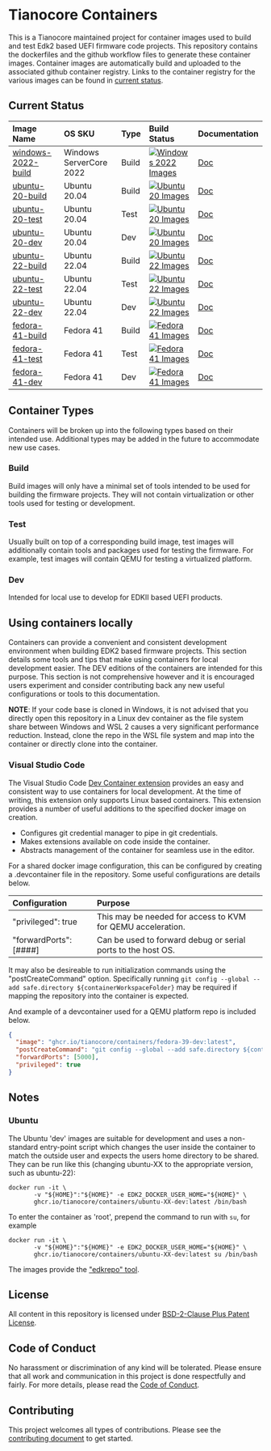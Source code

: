 # Tianocore Containers

This is a Tianocore maintained project for container images used to build and
test Edk2 based UEFI firmware code projects. This repository contains the
dockerfiles and the github workflow files to generate these container images.
Container images are automatically build and uploaded to the associated github
container registry. Links to the container registry for the various images can
be found in [current status](#Current-Status).

## Current Status

| Image Name                                                                                                   | OS SKU                  | Type  | Build Status                                                                                                                                                                                 | Documentation                 |
| :---------                                                                                                   | :-----                  | :---  | :-----------                                                                                                                                                                                 | :----                         |
| [windows-2022-build](https://github.com/tianocore/containers/pkgs/container/containers%2Fwindows-2022-build) | Windows ServerCore 2022 | Build | [![Windows 2022 Images](https://github.com/tianocore/containers/actions/workflows/Windows-2022.yaml/badge.svg)](https://github.com/tianocore/containers/actions/workflows/Windows-2022.yaml) | [Doc](Windows-2022/Readme.md) |
| [ubuntu-20-build](https://github.com/tianocore/containers/pkgs/container/containers%2Fubuntu-20-build)       | Ubuntu 20.04            | Build | [![Ubuntu 20 Images](https://github.com/tianocore/containers/actions/workflows/Ubuntu-20.yaml/badge.svg)](https://github.com/tianocore/containers/actions/workflows/Ubuntu-20.yaml)          | [Doc](Ubuntu-20/Readme.md)    |
| [ubuntu-20-test](https://github.com/tianocore/containers/pkgs/container/containers%2Fubuntu-20-test)         | Ubuntu 20.04            | Test  | [![Ubuntu 20 Images](https://github.com/tianocore/containers/actions/workflows/Ubuntu-20.yaml/badge.svg)](https://github.com/tianocore/containers/actions/workflows/Ubuntu-20.yaml)          | [Doc](Ubuntu-20/Readme.md)    |
| [ubuntu-20-dev](https://github.com/tianocore/containers/pkgs/container/containers%2Fubuntu-20-dev)           | Ubuntu 20.04            | Dev   | [![Ubuntu 20 Images](https://github.com/tianocore/containers/actions/workflows/Ubuntu-20.yaml/badge.svg)](https://github.com/tianocore/containers/actions/workflows/Ubuntu-20.yaml)          | [Doc](Ubuntu-20/Readme.md)    |
| [ubuntu-22-build](https://github.com/tianocore/containers/pkgs/container/containers%2Fubuntu-22-build)       | Ubuntu 22.04            | Build | [![Ubuntu 22 Images](https://github.com/tianocore/containers/actions/workflows/Ubuntu-22.yaml/badge.svg)](https://github.com/tianocore/containers/actions/workflows/Ubuntu-22.yaml)          | [Doc](Ubuntu-22/Readme.md)    |
| [ubuntu-22-test](https://github.com/tianocore/containers/pkgs/container/containers%2Fubuntu-22-test)         | Ubuntu 22.04            | Test  | [![Ubuntu 22 Images](https://github.com/tianocore/containers/actions/workflows/Ubuntu-22.yaml/badge.svg)](https://github.com/tianocore/containers/actions/workflows/Ubuntu-22.yaml)          | [Doc](Ubuntu-22/Readme.md)    |
| [ubuntu-22-dev](https://github.com/tianocore/containers/pkgs/container/containers%2Fubuntu-22-dev)           | Ubuntu 22.04            | Dev   | [![Ubuntu 22 Images](https://github.com/tianocore/containers/actions/workflows/Ubuntu-22.yaml/badge.svg)](https://github.com/tianocore/containers/actions/workflows/Ubuntu-22.yaml)          | [Doc](Ubuntu-22/Readme.md)    |
| [fedora-41-build](https://github.com/tianocore/containers/pkgs/container/containers%2Ffedora-41-build)       | Fedora 41               | Build | [![Fedora 41 Images](https://github.com/tianocore/containers/actions/workflows/Fedora-41.yaml/badge.svg)](https://github.com/tianocore/containers/actions/workflows/Fedora-41.yaml)          | [Doc](Fedora-41/Readme.md)    |
| [fedora-41-test](https://github.com/tianocore/containers/pkgs/container/containers%2Ffedora-41-test)         | Fedora 41               | Test  | [![Fedora 41 Images](https://github.com/tianocore/containers/actions/workflows/Fedora-41.yaml/badge.svg)](https://github.com/tianocore/containers/actions/workflows/Fedora-41.yaml)          | [Doc](Fedora-41/Readme.md)    |
| [fedora-41-dev](https://github.com/tianocore/containers/pkgs/container/containers%2Ffedora-41-dev)           | Fedora 41               | Dev   | [![Fedora 41 Images](https://github.com/tianocore/containers/actions/workflows/Fedora-41.yaml/badge.svg)](https://github.com/tianocore/containers/actions/workflows/Fedora-41.yaml)          | [Doc](Fedora-41/Readme.md)    |

## Container Types

Containers will be broken up into the following types based on their intended
use. Additional types may be added in the future to accommodate new use cases.

### Build

Build images will only have a minimal set of tools intended to be used for
building the firmware projects. They will not contain virtualization or other
tools used for testing or development.

### Test

Usually built on top of a corresponding build image, test images will additionally
contain tools and packages used for testing the firmware. For example, test images
will contain QEMU for testing a virtualized platform.

### Dev

Intended for local use to develop for EDKII based UEFI products.

## Using containers locally

Containers can provide a convenient and consistent development environment when building
EDK2 based firmware projects. This section details some tools and tips that make
using containers for local development easier. The DEV editions of the containers
are intended for this purpose. This section is not comprehensive however and it
is encouraged users experiment and consider contributing back any new useful
configurations or tools to this documentation.

__NOTE__: If your code base is cloned in Windows, it is not advised that you directly
open this repository in a Linux dev container as the file system share between Windows
and WSL 2 causes a very significant performance reduction. Instead, clone the
repo in the WSL file system and map into the container or directly clone into the
container.

### Visual Studio Code

The Visual Studio Code [Dev Container extension](https://code.visualstudio.com/docs/devcontainers/containers)
provides an easy and consistent way to use containers for local development. At
the time of writing, this extension only supports Linux based containers. This
extension provides a number of useful additions to the specified docker image on
creation.

- Configures git credential manager to pipe in git credentials.
- Makes extensions available on code inside the container.
- Abstracts management of the container for seamless use in the editor.

For a shared docker image configuration, this can be configured by creating a
.devcontainer file in the repository. Some useful configurations are details below.

| Configuration          | Purpose |
| :------------          | :------ |
| "privileged": true     | This may be needed for access to KVM for QEMU acceleration.  |
| "forwardPorts": [####] | Can be used to forward debug or serial ports to the host OS. |

It may also be desireable to run initialization commands using the "postCreateCommand"
option. Specifically running `git config --global --add safe.directory ${containerWorkspaceFolder}`
may be required if mapping the repository into the container is expected.

And example of a devcontainer used for a QEMU platform repo is included below.

```json
{
  "image": "ghcr.io/tianocore/containers/fedora-39-dev:latest",
  "postCreateCommand": "git config --global --add safe.directory ${containerWorkspaceFolder} && pip install --upgrade -r pip-requirements.txt",
  "forwardPorts": [5000],
  "privileged": true
}
```

## Notes

### Ubuntu

The Ubuntu 'dev' images are suitable for development and uses a non-standard entry-point
script which changes the user inside the container to match the outside user
and expects the users home directory to be shared.
They can be run like this (changing ubuntu-XX to the appropriate version, such as ubuntu-22):

```
docker run -it \
       -v "${HOME}":"${HOME}" -e EDK2_DOCKER_USER_HOME="${HOME}" \
       ghcr.io/tianocore/containers/ubuntu-XX-dev:latest /bin/bash
```

To enter the container as 'root', prepend the command to run with `su`, for example

```
docker run -it \
       -v "${HOME}":"${HOME}" -e EDK2_DOCKER_USER_HOME="${HOME}" \
       ghcr.io/tianocore/containers/ubuntu-XX-dev:latest su /bin/bash
```

The images provide the ["edkrepo" tool](https://github.com/tianocore/edk2-edkrepo).

## License

All content in this repository is licensed under [BSD-2-Clause Plus Patent
License](LICENSE).

## Code of Conduct

No harassment or discrimination of any kind will be tolerated. Please ensure that
all work and communication in this project is done respectfully and fairly. For
more details, please read the [Code of Conduct](CODE_OF_CONDUCT.md).

## Contributing

This project welcomes all types of contributions. Please see the [contributing document](CONTRIBUTING.md)
to get started.
